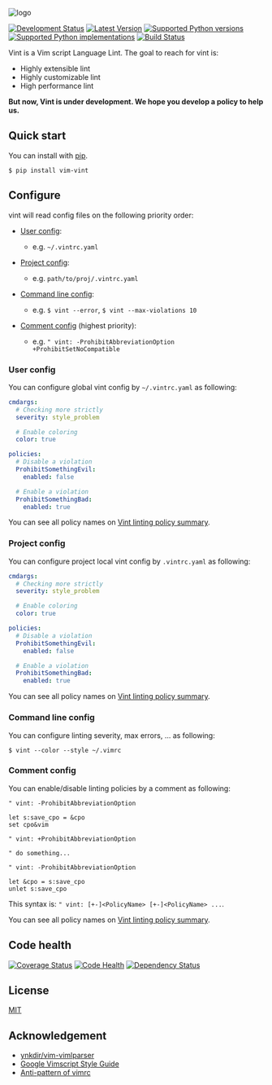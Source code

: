 ![logo](https://raw.githubusercontent.com/Kuniwak/vint/logo/logo.png)

[![Development Status](https://pypip.in/status/vim-vint/badge.svg)](https://pypi.python.org/pypi/vim-vint/)
[![Latest Version](https://pypip.in/version/vim-vint/badge.svg)](https://pypi.python.org/pypi/vim-vint/)
[![Supported Python versions](https://pypip.in/py_versions/vim-vint/badge.svg)](https://pypi.python.org/pypi/vim-vint/)
[![Supported Python implementations](https://pypip.in/implementation/vim-vint/badge.svg)](https://pypi.python.org/pypi/vim-vint/)
[![Build Status](https://travis-ci.org/Kuniwak/vint.svg?branch=master)](https://travis-ci.org/Kuniwak/vint)

Vint is a Vim script Language Lint.
The goal to reach for vint is:

- Highly extensible lint
- Highly customizable lint
- High performance lint

**But now, Vint is under development. We hope you develop a policy to help us.**


Quick start
-----------

You can install with [pip](https://pip.pypa.io/en/latest/).

	$ pip install vim-vint


Configure
---------

vint will read config files on the following priority order:

- [User config](#user-config):
  - e.g. `~/.vintrc.yaml`

- [Project config](#project-config):
  - e.g. `path/to/proj/.vintrc.yaml`

- [Command line config](#command-line-config):
  - e.g. `$ vint --error`, `$ vint --max-violations 10`

- [Comment config](#comment-config) (highest priority):
  - e.g. `" vint: -ProhibitAbbreviationOption +ProhibitSetNoCompatible`


### User config

You can configure global vint config by `~/.vintrc.yaml` as following:

```yaml
cmdargs:
  # Checking more strictly
  severity: style_problem

  # Enable coloring
  color: true

policies:
  # Disable a violation
  ProhibitSomethingEvil:
    enabled: false

  # Enable a violation
  ProhibitSomethingBad:
    enabled: true
```

You can see all policy names on [Vint linting policy summary](https://github.com/Kuniwak/vint/wiki/Vint-linting-policy-summary).


### Project config

You can configure project local vint config by `.vintrc.yaml` as following:

```yaml
cmdargs:
  # Checking more strictly
  severity: style_problem

  # Enable coloring
  color: true

policies:
  # Disable a violation
  ProhibitSomethingEvil:
    enabled: false

  # Enable a violation
  ProhibitSomethingBad:
    enabled: true
```

You can see all policy names on [Vint linting policy summary](https://github.com/Kuniwak/vint/wiki/Vint-linting-policy-summary).


### Command line config

You can configure linting severity, max errors, ... as following:

	$ vint --color --style ~/.vimrc


### Comment config

You can enable/disable linting policies by a comment as following:

```viml
" vint: -ProhibitAbbreviationOption

let s:save_cpo = &cpo
set cpo&vim

" vint: +ProhibitAbbreviationOption

" do something...

" vint: -ProhibitAbbreviationOption

let &cpo = s:save_cpo
unlet s:save_cpo
```

This syntax is: `" vint: [+-]<PolicyName> [+-]<PolicyName> ...`.

You can see all policy names on [Vint linting policy summary](https://github.com/Kuniwak/vint/wiki/Vint-linting-policy-summary).


Code health
-----------

[![Coverage Status](https://img.shields.io/coveralls/Kuniwak/vint.svg)](https://coveralls.io/r/Kuniwak/vint)
[![Code Health](https://landscape.io/github/Kuniwak/vint/master/landscape.png)](https://landscape.io/github/Kuniwak/vint/master)
[![Dependency Status](https://gemnasium.com/Kuniwak/vint.svg)](https://gemnasium.com/Kuniwak/vint)


License
-------

[MIT](http://orgachem.mit-license.org/)


Acknowledgement
---------------

* [ynkdir/vim-vimlparser](https://github.com/ynkdir/vim-vimlparser)
* [Google Vimscript Style Guide](http://google-styleguide.googlecode.com/svn/trunk/vimscriptguide.xml?showone=Catching_Exceptions#Catching_Exceptions)
* [Anti-pattern of vimrc](http://rbtnn.hateblo.jp/entry/2014/12/28/010913)
